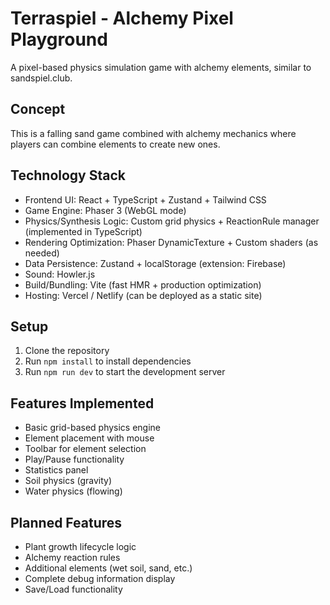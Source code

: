# Terraspiel - Alchemy Pixel Playground

A pixel-based physics simulation game with alchemy elements, similar to sandspiel.club.

## Concept

This is a falling sand game combined with alchemy mechanics where players can combine elements to create new ones.

## Technology Stack

- Frontend UI: React + TypeScript + Zustand + Tailwind CSS
- Game Engine: Phaser 3 (WebGL mode)
- Physics/Synthesis Logic: Custom grid physics + ReactionRule manager (implemented in TypeScript)
- Rendering Optimization: Phaser DynamicTexture + Custom shaders (as needed)
- Data Persistence: Zustand + localStorage (extension: Firebase)
- Sound: Howler.js
- Build/Bundling: Vite (fast HMR + production optimization)
- Hosting: Vercel / Netlify (can be deployed as a static site)

## Setup

1. Clone the repository
2. Run `npm install` to install dependencies
3. Run `npm run dev` to start the development server

## Features Implemented

- Basic grid-based physics engine
- Element placement with mouse
- Toolbar for element selection
- Play/Pause functionality
- Statistics panel
- Soil physics (gravity)
- Water physics (flowing)

## Planned Features


- Plant growth lifecycle logic
- Alchemy reaction rules
- Additional elements (wet soil, sand, etc.)
- Complete debug information display
- Save/Load functionality